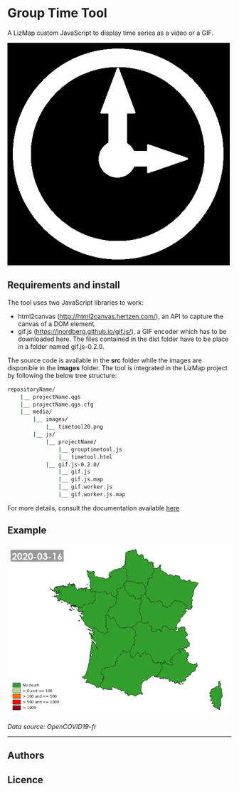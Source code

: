 
# Group Time Tool

A LizMap custom JavaScript to display time series as a video or a GIF.

![](./images/timetool500.png)


## Requirements and install

The tool uses two JavaScript libraries to work:
* html2canvas (http://html2canvas.hertzen.com/), an API to capture the canvas of a DOM element.
* gif.js (https://jnordberg.github.io/gif.js/), a GIF encoder which has to be downloaded here. The files contained in the dist folder have to be place in a folder named gif.js-0.2.0.


The source code is available in the **src** folder while the images are disponible in the **images** folder. The tool is integrated in the LizMap project by following the below tree structure:

```bash
repositoryName/
    |__ projectName.qgs
    |__ projectName.qgs.cfg
    |__ media/
	    |__ images/
		    |__ timetool20.png
	    |__ js/
		    |__ projectName/
			    |__ grouptimetool.js
			    |__ timetool.html
		    |__ gif.js-0.2.0/
			    |__ gif.js
			    |__ gif.js.map
			    |__ gif.worker.js
			    |__ gif.worker.js.map
```

For more details, consult the documentation available [here](./doc/Group_time_tool.pdf)

## Example

![](./doc/covid19-Deaths_FR.gif)

*Data source: OpenCOVID19-fr*

---

## Authors



## Licence
